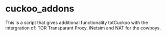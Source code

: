 cuckoo_addons
=============

This is a script that gives additional functionality totCuckoo with the intergration of: TOR Transparant Proxy, iNetsim and
NAT for the cowboys.
